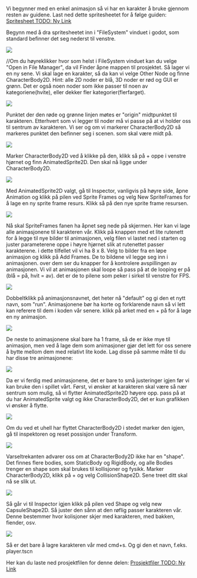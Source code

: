 Vi begynner med en enkel animasjon så vi har en karakter å bruke gjennom resten av guidene. 
Last ned dette spritesheetet for å følge guiden:
[Spritesheet TODO: Ny Link](https://udeoslokommuneno-my.sharepoint.com/:i:/g/personal/ensva002_osloskolen_no/EQJEMfZfyhxEsahnFmAknOABOyzP1ygvjZqiBGQP29KoPA?e=8uoi9g)

Begynn med å dra spritesheetet inn i "FileSystem" vinduet i godot, som standard befinner det seg nederst til venstre.

![](../media/1_sprite3.gif)

//Om du høyreklikker hvor som helst i FileSystem vinduet kan du velge "Open in File Manager", da vil Finder åpne mappen til prosjektet.
Så lager vi en ny sene. Vi skal lage en karakter, så da kan vi velge Other Node og finne CharacterBody2D. Hint: alle 2D noder er blå, 3D noder er rød og GUI er grønn. Det er også noen noder som ikke passer til noen av kategoriene(hvite), eller dekker fler kategorier(flerfarget).

![](../media/1_sprite1.gif)

Punktet der den røde og grønne linjen møtes er "origin" midtpunktet til karakteren. Etterhvert som vi legger til noder må vi passe på at vi holder oss til sentrum av karakteren. Vi ser og om vi markerer CharacterBody2D så markeres punktet den befinner seg i scenen. som skal være midt på.

![](../media/1_sprite4.gif)

Marker CharacterBody2D ved å klikke på den, klikk så på + oppe i venstre hjørnet og finn AnimatedSprite2D. Den skal nå ligge under CharacterBody2D.

![](../media/1_sprite12.png)

Med AnimatedSprite2D valgt, gå til Inspector, vanligvis på høyre side, åpne Animation og klikk på pilen ved Sprite Frames og velg New SpriteFrames for å lage en ny sprite frame resurs. Klikk så på den nye sprite frame resursen.

![](../media/1_sprite2.gif)

Nå skal SpriteFrames fanen ha åpnet seg nede på skjermen. Her kan vi lage alle animasjonene til karakteren vår. Klikk på knappen med et lite rutenett for å legge til nye bilder til animasjonen, velg filen vi lastet ned i starten og juster parameterene oppe i høyre hjørnet slik at rutenettet passer karakterene. i dette tilfellet vil vi ha 8 x 8. Velg to bilder fra en løpe animasjon og klikk på Add Frames. De to bildene vil legge seg inn i animasjonen. over dem ser du knapper for å kontrolere avspillingen av animasjonen. Vi vil at animasjonen skal loope så pass på at de looping er på (blå = på, hvit = av). det er de to pilene som peker i sirkel til venstre for FPS.

![](../media/1_sprite7.gif)

Dobbeltklikk på animasjonsnavnet, det heter nå "default" og gi den et nytt navn, som "run". Animasjonene bør ha korte og forklarende navn så vi lett kan referere til dem i koden vår senere.
klikk på arket med en + på for å lage en ny animasjon.

![](../media/1_sprite13.png)

De neste to animasjonene skal bare ha 1 frame, så de er ikke mye til animasjon, men ved å lage dem som animasjoner gjør det lett for oss senere å bytte mellom dem med relativt lite kode. Lag disse på samme måte til du har disse tre animasjonene:

![](../media/1_sprite6.gif)

Da er vi ferdig med animasjonene, det er bare to små justeringer igjen før vi kan bruke den i spillet vårt.
Først, vi ønsker at karakteren skal være så nær sentrum som mulig, så vi flytter AnimatedSprite2D høyere opp. pass på at du har AnimatedSprite valgt og ikke CharacterBody2D, det er kun grafikken vi ønsker å flytte. 

![](../media/1_sprite11.gif)

Om du ved et uhell har flyttet CharacterBody2D i stedet marker den igjen, gå til inspektoren og reset possisjon under Transform.

![](../media/1_sprite5.gif)

Varseltrekanten advarer oss om at CharacterBody2D ikke har en "shape". Det finnes flere bodies, som StaticBody og RigidBody, og alle Bodies trenger en shape som skal brukes til kollisjoner og fysikk. Marker CharacterBody2D, klikk på + og velg CollisionShape2D. Sene treet ditt skal nå se slik ut.

![](../media/1_sprite14.png)

Så går vi til Inspector igjen klikk på pilen ved Shape og velg new CapsuleShape2D. Så juster den sånn at den røflig passer karakteren vår. Denne bestemmer hvor kolisjoner skjer med karakteren, med bakken, fiender, osv.

![](../media/1_sprite8.gif)

Så er det bare å lagre karakteren vår med cmd+s. Og gi den et navn, f.eks. player.tscn

Her kan du laste ned prosjektfilen for denne delen:
[Prosjektfiler TODO: Ny Link](https://udeoslokommuneno-my.sharepoint.com/:u:/g/personal/ensva002_osloskolen_no/EQzrZE4YGwhKq6H8rIfId-wB85uFd7YCHRI3lHvvZoXULQ?e=0qiFoY)



